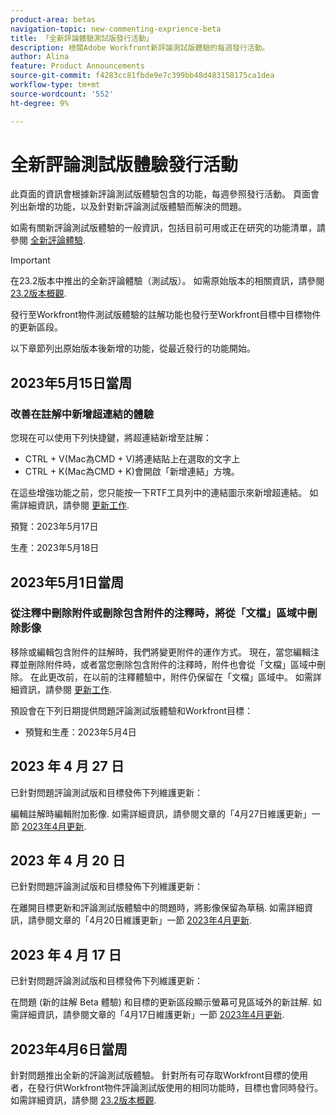 ```yaml
---
product-area: betas
navigation-topic: new-commenting-exprience-beta
title: 「全新評論體驗測試版發行活動」
description: 檢閱Adobe Workfront新評論測試版體驗的每週發行活動。
author: Alina
feature: Product Announcements
source-git-commit: f4283cc81fbde9e7c399bb48d483158175ca1dea
workflow-type: tm+mt
source-wordcount: '552'
ht-degree: 9%

---
```



# 全新評論測試版體驗發行活動

此頁面的資訊會根據新評論測試版體驗包含的功能，每週參照發行活動。 頁面會列出新增的功能，以及針對新評論測試版體驗而解決的問題。

如需有關新評論測試版體驗的一般資訊，包括目前可用或正在研究的功能清單，請參閱 [全新評論體驗](../new-commenting-experience-beta/unified-commenting-experience.md).

>[!IMPORTANT]
>
>在23.2版本中推出的全新評論體驗（測試版）。 如需原始版本的相關資訊，請參閱 [23.2版本概觀](../../product-releases/23.2-release-activity/23-2-release-overview.md).
>
>發行至Workfront物件測試版體驗的註解功能也發行至Workfront目標中目標物件的更新區段。

以下章節列出原始版本後新增的功能，從最近發行的功能開始。

## 2023年5月15日當周

### 改善在註解中新增超連結的體驗

您現在可以使用下列快捷鍵，將超連結新增至註解：

* CTRL + V(Mac為CMD + V)將連結貼上在選取的文字上
* CTRL + K(Mac為CMD + K)會開啟「新增連結」方塊。

在這些增強功能之前，您只能按一下RTF工具列中的連結圖示來新增超連結。 如需詳細資訊，請參閱 [更新工作](../../../workfront-basics/updating-work-items-and-viewing-updates/update-work.md).

預覽：2023年5月17日

生產：2023年5月18日

## 2023年5月1日當周

### 從注釋中刪除附件或刪除包含附件的注釋時，將從「文檔」區域中刪除影像

移除或編輯包含附件的註解時，我們將變更附件的運作方式。 現在，當您編輯注釋並刪除附件時，或者當您刪除包含附件的注釋時，附件也會從「文檔」區域中刪除。 在此更改前，在以前的注釋體驗中，附件仍保留在「文檔」區域中。 如需詳細資訊，請參閱 [更新工作](../../../workfront-basics/updating-work-items-and-viewing-updates/update-work.md).

預設會在下列日期提供問題評論測試版體驗和Workfront目標：

* 預覽和生產：2023年5月4日


## 2023 年 4 月 27 日

已針對問題評論測試版和目標發佈下列維護更新：

編輯註解時編輯附加影像. 如需詳細資訊，請參閱文章的「4月27日維護更新」一節 <a href="https://experienceleague.adobe.com/docs/workfront-known-issues/releases/current-updates.html?lang=en#updates-in-april-2023">2023年4月更新</a>.

## 2023 年 4 月 20 日

已針對問題評論測試版和目標發佈下列維護更新：

在離開目標更新和評論測試版體驗中的問題時，將影像保留為草稿. 如需詳細資訊，請參閱文章的「4月20日維護更新」一節 <a href="https://experienceleague.adobe.com/docs/workfront-known-issues/releases/current-updates.html?lang=en#updates-in-april-2023">2023年4月更新</a>.

## 2023 年 4 月 17 日

已針對問題評論測試版和目標發佈下列維護更新：

在問題 (新的註解 Beta 體驗) 和目標的更新區段顯示螢幕可見區域外的新註解. 如需詳細資訊，請參閱文章的「4月17日維護更新」一節  <a href="https://experienceleague.adobe.com/docs/workfront-known-issues/releases/current-updates.html?lang=en#updates-in-april-2023">2023年4月更新</a>.


## 2023年4月6日當周

針對問題推出全新的評論測試版體驗。
針對所有可存取Workfront目標的使用者，在發行供Workfront物件評論測試版使用的相同功能時，目標也會同時發行。 如需詳細資訊，請參閱 [23.2版本概觀](../../product-releases/23.2-release-activity/23-2-release-overview.md).